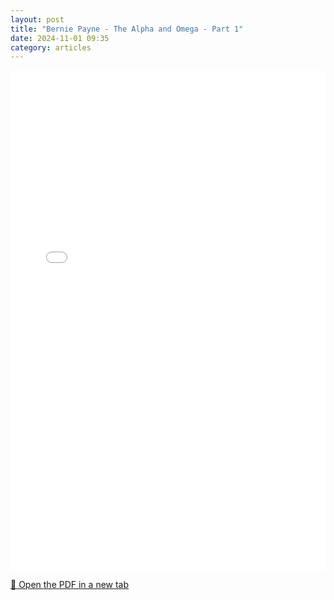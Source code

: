 ```yaml
---
layout: post
title: "Bernie Payne - The Alpha and Omega - Part 1"
date: 2024-11-01 09:35
category: articles
---
```


<iframe 
    src="{{ '/assets/articles/Bernie-Payne/Bernie-Payne-The-Alpha-and-Omega-1.pdf' | relative_url }}" 
    width="100%" 
    height="800px" 
    style="border: none;">
</iframe>

<p>
    <a href="{{ '/assets/articles/Bernie-Payne/Bernie-Payne-The-Alpha-and-Omega-1.pdf' | relative_url }}" target="_blank">
        📄 Open the PDF in a new tab
    </a>
</p>
